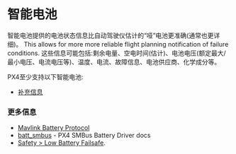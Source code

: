 # 智能电池

智能电池提供的电池状态信息比自动驾驶仪估计的“哑”电池更准确(通常也更详细)。 This allows for more more reliable flight planning notification of failure conditions. 这些信息可能包括:剩余电量、空电时间(估计)、电池电压(额定最大/最小电压、电流电压等)、温度、电流、故障信息、电池供应商、化学成分等。

PX4至少支持以下智能电池:
* [补充信息](../smart_batteries/rotoye_batmon.md)

### 更多信息

- [Mavlink Battery Protocol](https://mavlink.io/en/services/battery.html)
- [batt_smbus](../modules/modules_driver.md) - PX4 SMBus Battery Driver docs
- [Safety > Low Battery Failsafe](../config/safety.md#battery-level-failsafe).
